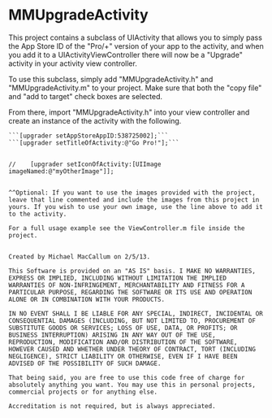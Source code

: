 MMUpgradeActivity
===================

This project contains a subclass of UIActivity that allows you to simply pass the App Store ID of the "Pro/+" version of your app to the activity, and when you add it to a UIActivityViewController there will now be a "Upgrade" activity in your activity view controller.

To use this subclass, simply add "MMUpgradeActivity.h" and "MMUpgradeActivity.m" to your project. Make sure that both the "copy file" and "add to target" check boxes are selected.

From there, import "MMUpgradeActivity.h" into your view controller and create an instance of the activity with the following.

```MMUpgradeActivity *upgrader = [MMUpgradeActivity new];
```[upgrader setAppStoreAppID:538725002];```
```[upgrader setTitleOfActivity:@"Go Pro!"];```


//    [upgrader setIconOfActivity:[UIImage imageNamed:@"myOtherImage"]];


^^Optional: If you want to use the images provided with the project, leave that line commented and include the images from this project in yours. If you wish to use your own image, use the line above to add it to the activity.

For a full usage example see the ViewController.m file inside the project.


Created by Michael MacCallum on 2/5/13. 

This Software is provided on an "AS IS" basis. I MAKE NO WARRANTIES, EXPRESS OR IMPLIED, INCLUDING WITHOUT LIMITATION THE IMPLIED WARRANTIES OF NON-INFRINGEMENT, MERCHANTABILITY AND FITNESS FOR A PARTICULAR PURPOSE, REGARDING THE SOFTWARE OR ITS USE AND OPERATION ALONE OR IN COMBINATION WITH YOUR PRODUCTS.

IN NO EVENT SHALL I BE LIABLE FOR ANY SPECIAL, INDIRECT, INCIDENTAL OR CONSEQUENTIAL DAMAGES (INCLUDING, BUT NOT LIMITED TO, PROCUREMENT OF SUBSTITUTE GOODS OR SERVICES; LOSS OF USE, DATA, OR PROFITS; OR BUSINESS INTERRUPTION) ARISING IN ANY WAY OUT OF THE USE, REPRODUCTION, MODIFICATION AND/OR DISTRIBUTION OF THE SOFTWARE, HOWEVER CAUSED AND WHETHER UNDER THEORY OF CONTRACT, TORT (INCLUDING NEGLIGENCE), STRICT LIABILITY OR OTHERWISE, EVEN IF I HAVE BEEN ADVISED OF THE POSSIBILITY OF SUCH DAMAGE.

That being said, you are free to use this code free of charge for absolutely anything you want. You may use this in personal projects, commercial projects or for anything else.

Accreditation is not required, but is always appreciated.